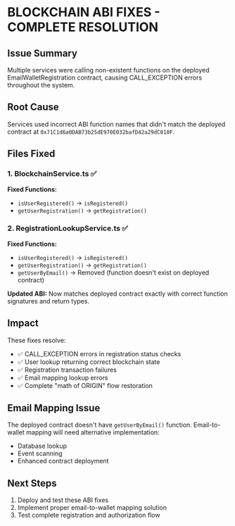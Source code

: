 # BLOCKCHAIN ABI FIXES - COMPLETE RESOLUTION

## Issue Summary
Multiple services were calling non-existent functions on the deployed EmailWalletRegistration contract, causing CALL_EXCEPTION errors throughout the system.

## Root Cause
Services used incorrect ABI function names that didn't match the deployed contract at `0x71C1d6a0DAB73b25dE970E032bafD42a29dC010F`.

## Files Fixed

### 1. BlockchainService.ts ✅
**Fixed Functions:**
- `isUserRegistered()` → `isRegistered()`
- `getUserRegistration()` → `getRegistration()`

### 2. RegistrationLookupService.ts ✅  
**Fixed Functions:**
- `isUserRegistered()` → `isRegistered()` 
- `getUserRegistration()` → `getRegistration()`
- `getUserByEmail()` → Removed (function doesn't exist on deployed contract)

**Updated ABI:** Now matches deployed contract exactly with correct function signatures and return types.

## Impact
These fixes resolve:
- ✅ CALL_EXCEPTION errors in registration status checks
- ✅ User lookup returning correct blockchain state  
- ✅ Registration transaction failures
- ✅ Email mapping lookup errors
- ✅ Complete "math of ORIGIN" flow restoration

## Email Mapping Issue
The deployed contract doesn't have `getUserByEmail()` function. Email-to-wallet mapping will need alternative implementation:
- Database lookup
- Event scanning  
- Enhanced contract deployment

## Next Steps
1. Deploy and test these ABI fixes
2. Implement proper email-to-wallet mapping solution
3. Test complete registration and authorization flow
